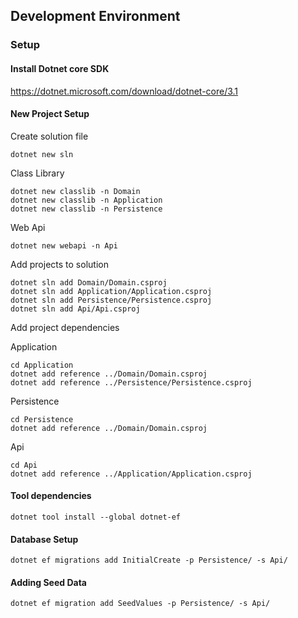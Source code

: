 


## Development Environment

### Setup

#### Install Dotnet core SDK
https://dotnet.microsoft.com/download/dotnet-core/3.1

#### New Project Setup
Create solution file
```shell script
dotnet new sln
```

Class Library 
```shell script
dotnet new classlib -n Domain
dotnet new classlib -n Application
dotnet new classlib -n Persistence
```

Web Api
```shell script
dotnet new webapi -n Api
```

Add projects to solution
```shell script
dotnet sln add Domain/Domain.csproj
dotnet sln add Application/Application.csproj
dotnet sln add Persistence/Persistence.csproj
dotnet sln add Api/Api.csproj
```

Add project dependencies

Application
```shell script
cd Application
dotnet add reference ../Domain/Domain.csproj 
dotnet add reference ../Persistence/Persistence.csproj 
```

Persistence
```shell script
cd Persistence
dotnet add reference ../Domain/Domain.csproj 
```

Api
```shell script
cd Api
dotnet add reference ../Application/Application.csproj 
```

#### Tool dependencies

```shell script
dotnet tool install --global dotnet-ef
```

#### Database Setup

```shell script
dotnet ef migrations add InitialCreate -p Persistence/ -s Api/
```

#### Adding Seed Data

```shell script
dotnet ef migration add SeedValues -p Persistence/ -s Api/
```